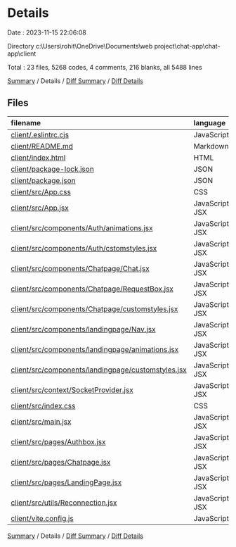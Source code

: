 # Details

Date : 2023-11-15 22:06:08

Directory c:\\Users\\rohit\\OneDrive\\Documents\\web project\\chat-app\\chat-app\\client

Total : 23 files,  5268 codes, 4 comments, 216 blanks, all 5488 lines

[Summary](results.md) / Details / [Diff Summary](diff.md) / [Diff Details](diff-details.md)

## Files
| filename | language | code | comment | blank | total |
| :--- | :--- | ---: | ---: | ---: | ---: |
| [client/.eslintrc.cjs](/client/.eslintrc.cjs) | JavaScript | 20 | 0 | 1 | 21 |
| [client/README.md](/client/README.md) | Markdown | 5 | 0 | 4 | 9 |
| [client/index.html](/client/index.html) | HTML | 13 | 0 | 1 | 14 |
| [client/package-lock.json](/client/package-lock.json) | JSON | 4,057 | 0 | 1 | 4,058 |
| [client/package.json](/client/package.json) | JSON | 30 | 0 | 1 | 31 |
| [client/src/App.css](/client/src/App.css) | CSS | 0 | 0 | 1 | 1 |
| [client/src/App.jsx](/client/src/App.jsx) | JavaScript JSX | 16 | 0 | 4 | 20 |
| [client/src/components/Auth/animations.jsx](/client/src/components/Auth/animations.jsx) | JavaScript JSX | 63 | 0 | 8 | 71 |
| [client/src/components/Auth/cstomstyles.jsx](/client/src/components/Auth/cstomstyles.jsx) | JavaScript JSX | 165 | 0 | 11 | 176 |
| [client/src/components/Chatpage/Chat.jsx](/client/src/components/Chatpage/Chat.jsx) | JavaScript JSX | 62 | 0 | 9 | 71 |
| [client/src/components/Chatpage/RequestBox.jsx](/client/src/components/Chatpage/RequestBox.jsx) | JavaScript JSX | 46 | 0 | 10 | 56 |
| [client/src/components/Chatpage/customstyles.jsx](/client/src/components/Chatpage/customstyles.jsx) | JavaScript JSX | 138 | 0 | 14 | 152 |
| [client/src/components/landingpage/Nav.jsx](/client/src/components/landingpage/Nav.jsx) | JavaScript JSX | 41 | 0 | 5 | 46 |
| [client/src/components/landingpage/animations.jsx](/client/src/components/landingpage/animations.jsx) | JavaScript JSX | 13 | 0 | 1 | 14 |
| [client/src/components/landingpage/customstyles.jsx](/client/src/components/landingpage/customstyles.jsx) | JavaScript JSX | 116 | 0 | 10 | 126 |
| [client/src/context/SocketProvider.jsx](/client/src/context/SocketProvider.jsx) | JavaScript JSX | 56 | 0 | 17 | 73 |
| [client/src/index.css](/client/src/index.css) | CSS | 59 | 0 | 8 | 67 |
| [client/src/main.jsx](/client/src/main.jsx) | JavaScript JSX | 13 | 0 | 2 | 15 |
| [client/src/pages/Authbox.jsx](/client/src/pages/Authbox.jsx) | JavaScript JSX | 82 | 0 | 39 | 121 |
| [client/src/pages/Chatpage.jsx](/client/src/pages/Chatpage.jsx) | JavaScript JSX | 115 | 1 | 33 | 149 |
| [client/src/pages/LandingPage.jsx](/client/src/pages/LandingPage.jsx) | JavaScript JSX | 146 | 2 | 34 | 182 |
| [client/src/utils/Reconnection.jsx](/client/src/utils/Reconnection.jsx) | JavaScript JSX | 7 | 0 | 0 | 7 |
| [client/vite.config.js](/client/vite.config.js) | JavaScript | 5 | 1 | 2 | 8 |

[Summary](results.md) / Details / [Diff Summary](diff.md) / [Diff Details](diff-details.md)